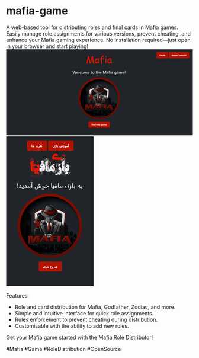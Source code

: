 # mafia-game

A web-based tool for distributing roles and final cards in Mafia games. Easily manage role assignments for various versions, prevent cheating, and enhance your Mafia gaming experience. No installation required—just open in your browser and start playing! <br>
![](https://github.com/farhangarab/mafia-game/blob/main/Mafia%20En.PNG)
![](https://github.com/farhangarab/mafia-game/blob/main/Capture.PNG)

Features:
- Role and card distribution for Mafia, Godfather, Zodiac, and more.
- Simple and intuitive interface for quick role assignments.
- Rules enforcement to prevent cheating during distribution.
- Customizable with the ability to add new roles.

Get your Mafia game started with the Mafia Role Distributor!

#Mafia #Game #RoleDistribution #OpenSource
